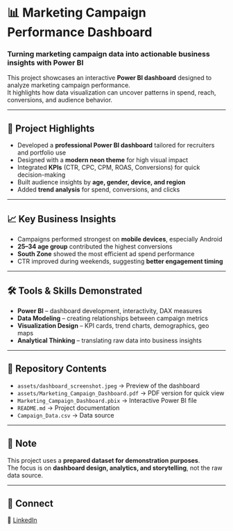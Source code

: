 # 📊 Marketing Campaign Performance Dashboard

### Turning marketing campaign data into actionable business insights with Power BI

This project showcases an interactive **Power BI dashboard** designed to analyze marketing campaign performance.  
It highlights how data visualization can uncover patterns in spend, reach, conversions, and audience behavior.

---

## 🚀 Project Highlights
- Developed a **professional Power BI dashboard** tailored for recruiters and portfolio use  
- Designed with a **modern neon theme** for high visual impact  
- Integrated **KPIs** (CTR, CPC, CPM, ROAS, Conversions) for quick decision-making  
- Built audience insights by **age, gender, device, and region**  
- Added **trend analysis** for spend, conversions, and clicks  

---

## 📈 Key Business Insights
- Campaigns performed strongest on **mobile devices**, especially Android  
- **25–34 age group** contributed the highest conversions  
- **South Zone** showed the most efficient ad spend performance  
- CTR improved during weekends, suggesting **better engagement timing**  

---

## 🛠️ Tools & Skills Demonstrated
- **Power BI** – dashboard development, interactivity, DAX measures  
- **Data Modeling** – creating relationships between campaign metrics  
- **Visualization Design** – KPI cards, trend charts, demographics, geo maps  
- **Analytical Thinking** – translating raw data into business insights  

---

## 📂 Repository Contents
- `assets/dashboard_screenshot.jpeg` → Preview of the dashboard  
- `assets/Marketing_Campaign_Dashboard.pdf` → PDF version for quick view  
- `Marketing_Campaign_Dashboard.pbix` → Interactive Power BI file  
- `README.md` → Project documentation
- `Campaign_Data.csv` → Data source

---

## 📌 Note
This project uses a **prepared dataset for demonstration purposes**.  
The focus is on **dashboard design, analytics, and storytelling**, not the raw data source.  

---

## 🔗 Connect
💼 [LinkedIn](https://www.linkedin.com/in/sairam-s-2bb678366/)  
